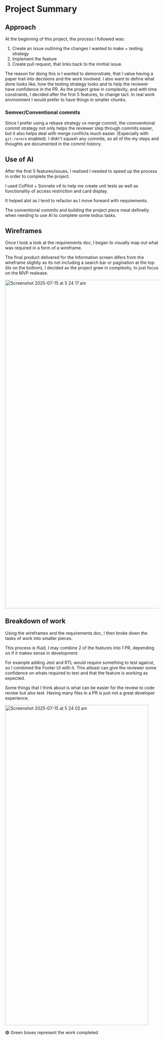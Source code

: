 # Project Summary

## Approach

At the beginning of this project, the process I followed was:

1. Create an issue outlining the changes I wanted to make + testing strategy
2. Implement the feature
3. Create pull request, that links back to the innitial issue.

The reason for doing this is I wanted to demonstrate, that I value having a paper trail into decisions and the work involved. I also want to define what done looks like, how the testing strategy looks and to help the reviewer have confidence in the PR.
As the project grew in complexity, and with time constraints, I decided after the first 5 features, to change tact. In real work environment I would prefer to have things in smaller chunks.

### Semver/Conventional commits

Since I prefer using a rebase strategy vs merge commit, the connventional commit strategy not only helps the reviewer step through commits easier, but it also helps deal with merge conflicts much easier. (Especially with `git.rerere` enabled).
I didn't squash any commits, so all of the my steps and thoughts are documented in the commit history.

## Use of AI

After the first 5 features/issues, I realised I needed to speed up the process in order to complete the project.

I used CoPilot + Sonnete v4 to help me create unit tests as well as functionality of access restriction and card display.

It helped alot as I tend to refactor as I move forward with requirements.

The conventional commits and building the project piece meal definetly when needing to use AI to complete some tedius tasks.

## Wireframes

Once I took a look at the requirements doc, I began to visually map out what was required in a form of a wireframe.

The final product delivered for the Information screen difers from the wireframe slightly as its not including a search bar or pagination at the top (its on the bottom), I decided as the project grew in complexity, to just focus on the MVP realease.

<img width="882" height="1071" alt="Screenshot 2025-07-15 at 5 24 17 am" src="https://github.com/user-attachments/assets/173bd58a-8be0-498d-baa0-73b59f9a2711" />

## Breakdown of work

Using the wireframes and the requirements doc, I then broke down the tasks of work into smaller pieces.

This process is fluid, I may combine 2 of the features into 1 PR, depending on if it makes sense in development.

For example adding Jest and RTL would require something to test against, so I combined the Footer UI with it. This atleast can give the reviewer some confidence on whats required to test and that the feature is working as expected.

Some things that I think about is what can be easier for the review to code review but also test. Having many files in a PR is just not a great developer experience.

<img width="469" height="1044" alt="Screenshot 2025-07-15 at 5 24 02 am" src="https://github.com/user-attachments/assets/c4391461-8a02-4745-a388-e5923b10c36b" />

🟢 Green boxes represent the work completed

